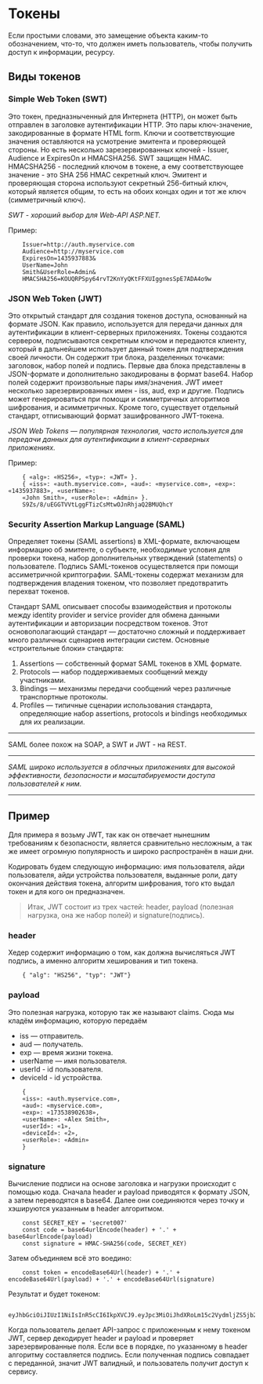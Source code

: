 #  Токены
Если простыми словами, это замещение объекта каким-то обозначением, что-то, что должен иметь пользователь, чтобы получить доступ к информации, ресурсу. 

## Виды токенов
### Simple Web Token (SWT) 
Это токен, предназныченный для Интернета (HTTP), он может быть отправлен в заголовке аутентификации HTTP. Это пары ключ-значение, закодированные в формате HTML form. Ключи и соответствующие значения оставляются на усмотрение эмитента и проверяющей стороны. Но есть несколько зарезервированных ключей - Issuer, Audience и ExpiresOn и HMACSHA256.
SWT защищен HMAC. HMACSHA256 - последний ключом в токене, а ему соответствующее значение - это SHA 256 HMAC секретный ключ. Эмитент и проверяющая сторона используют секретный 256-битный ключ, который является общим, то есть на обоих концах один и тот же ключ (симметричный ключ).

*SWT - хороший выбор для Web-API ASP.NET.*

Пример:
```
    Issuer=http://auth.myservice.com
    Audience=http://myservice.com
    ExpiresOn=1435937883&
    UserName=John 
    Smith&UserRole=Admin&
    HMACSHA256=KOUQRPSpy64rvT2KnYyQKtFFXUIggnesSpE7ADA4o9w
```

### JSON Web Token (JWT)
Это открытый стандарт для создания токенов доступа, основанный на формате JSON. Как правило, используется для передачи данных для аутентификации в клиент-серверных приложениях. Токены создаются сервером, подписываются секретным ключом и передаются клиенту, который в дальнейшем использует данный токен для подтверждения своей личности. 
Он содержит три блока, разделенных точками: заголовок, набор полей и подпись. Первые два блока представлены в JSON-формате и дополнительно закодированы в формат base64. Набор полей содержит произвольные пары имя/значения. JWT имеет несколько зарезервированных имен - iss, aud, exp и другие. 
Подпись может генерироваться при помощи и симметричных алгоритмов шифрования, и асимметричных. Кроме того, существует отдельный стандарт, отписывающий формат зашифрованного JWT-токена.

*JSON Web Tokens — популярная технология, часто используется для передачи данных для аутентификации в клиент-серверных приложениях.*

Пример:
```
    { «alg»: «HS256», «typ»: «JWT» }.
    { «iss»: «auth.myservice.com», «aud»: «myservice.com», «exp»: «1435937883», «userName»: 
    «John Smith», «userRole»: «Admin» }.
    S9Zs/8/uEGGTVVtLggFTizCsMtwOJnRhjaQ2BMUQhcY
```

### Security Assertion Markup Language (SAML)
Определяет токены (SAML assertions) в XML-формате, включающем информацию об эмитенте, о субъекте, необходимые условия для проверки токена, набор дополнительных утверждений (statements) о пользователе. 
Подпись SAML-токенов осуществляется при помощи ассиметричной криптографии. SAML-токены содержат механизм для подтверждения владения токеном, что позволяет предотвратить перехват токенов.

Стандарт SAML описывает способы взаимодействия и протоколы между identity provider и service provider для обмена данными аутентификации и авторизации посредством токенов. 
Этот основополагающий стандарт — достаточно сложный и поддерживает много различных сценариев интеграции систем. Основные «строительные блоки» стандарта:
1.	Assertions — собственный формат SAML токенов в XML формате.
2.	Protocols — набор поддерживаемых сообщений между участниками.
3.	Bindings — механизмы передачи сообщений через различные транспортные протоколы.
4.	Profiles — типичные сценарии использования стандарта, определяющие набор assertions, protocols и bindings необходимых для их реализации.
***
SAML более похож на SOAP, а SWT и JWT - на REST.
***
*SAML широко используется в облачных приложениях для высокой эффективности, безопасности и масштабируемости доступа пользователей к ним.*

***
## Пример
Для примера я возьму JWT, так как он отвечает нынешним требованиям к безопасности, является сравнительно несложным, а так же имеет огромную популярность и широко распространён в наши дни.

Кодировать будем следующую информацию: имя пользователя, айди пользователя, айди устройства пользователя, выданные роли, дату окончания действия токена, алгоритм шифрования, того кто выдал токен и для кого он предназначен.

>Итак, JWT состоит из трех частей: header, payload (полезная нагрузка, она же набор полей) и signature(подпись).

### header
Хедер содержит информацию о том, как должна вычисляться JWT подпись, а именно алгоритм хеширования и тип токена.
```
    { "alg": "HS256", "typ": "JWT"}
```

### payload
Это полезная нагрузка, которую так же называют claims. Сюда мы кладём информацию, которую передаём
* iss — отправитель.
* aud — получатель.
* exp — время жизни токена.
* userName — имя пользователя.
* userId - id пользователя.
* deviceId - id устройства.
```
    { 
    «iss»: «auth.myservice.com», 
    «aud»: «myservice.com», 
    «exp»: «173538902638», 
    «userName»: «Alex Smith», 
    «userId»: «1»,
    «deviceId»: «2»,
    «userRole»: «Admin» 
    }
```

### signature
Вычисление подписи на основе заголовка и нагрузки происходит с помощью кода.
Сначала header и payload приводятся к формату JSON, а затем переводятся в base64. Далее они соединяются через точку и хэшируются указанным в header алгоритмом. 
```
    const SECRET_KEY = 'secret007'
    const code = base64urlEncode(header) + '.' + base64urlEncode(payload)
    const signature = HMAC-SHA256(code, SECRET_KEY)
```

Затем объединяем всё это воедино:
```
    const token = encodeBase64Url(header) + '.' + encodeBase64Url(payload) + '.' + encodeBase64Url(signature)
```
Результат и будет токеном:
```
    eyJhbGciOiJIUzI1NiIsInR5cCI6IkpXVCJ9.eyJpc3MiOiJhdXRoLm15c2VydmljZS5jb20iLCJhdWQiOiJteXNlcnZpY2UuY29tIiwiZXhwIjoxNzM1Mzg5MDI2MzgsInVzZXJOYW1lIjoiQWxleCBTbWl0aCIsInVzZXJJZCI6IjEiLCJkZXZpY2VJZCI6IjIiLCJ1c2VyUm9sZSI6IkFkbWluIn0.KSK7xj5034JgVdBRPYhbvDMv9LFd0HhFZQhEhFnwNp0
```

Когда пользователь делает API-запрос с приложенным к нему токеном JWT, сервер декодирует header и payload и проверяет зарезервированные поля. Если все в порядке, по указанному в header алгоритму составляется подпись. Если полученная подпись совпадает с переданной, значит JWT валидный, и пользователь получит доступ к сервису. 

